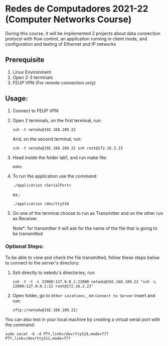 # Redes de Computadores 2021-22 (Computer Networks Course)

During this course, it will be implemented 2 projects about data connection protocol with flow control, an application running in client mode, and configuration and testing of Ethernet and IP networks

## Prerequisite

1. Linux Environment 
2. Open 2-3 terminals
3. FEUP VPN (For remote connection only)

## Usage:

1. Connect to FEUP VPN
2. Open 2 terminals, on the first terminal, run:
    
    `ssh -t netedu@192.168.109.22`
    
    And, on the second terminal, run:
    
    `ssh -t netedu@192.168.109.22 ssh root@172.16.2.23`
    
3. Head inside the folder lab1, and run make file:
    
    `make`
    
4. To run the application use the command:
    
    `./application <SerialPort>`
    
    ex.:
    
    `./application /dev/ttyS10`
    
5. On one of the terminal choose to run as Transmitter and on the other run as Receiver.
    
    Note*: for transmitter it will ask for the name of the file that is going to be transmitted
    

### Optional Steps:

To be able to view and check the file transmitted, follow these steps below to connect to the server's directory:

1. Ssh directly to netedu's directories, run: 
    
    `ssh -t -t -L 22000:127.0.0.1:22000 netedu@192.168.109.22 "ssh -L 22000:127.0.0.1:22 root@172.16.2.23"`
    
2. Open folder, go to `Other Locations` , on `Connect to Server` insert and run:
    
    `sftp://netedu@192.168.109.22/`
    

You can also test in your local machine by creating a virtual serial port with the command:

`sudo socat -d -d PTY,link=/dev/ttyS10,mode=777 PTY,link=/dev/ttyS11,mode=777`
